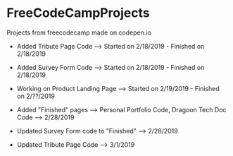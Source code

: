 # FreeCodeCampProjects
Projects from freecodecamp made on codepen.io

* Added Tribute Page Code --> Started on 2/18/2019 - Finished on 2/18/2019

* Added Survey Form Code --> Started on 2/18/2019 - Finished on 2/18/2019

* Working on Product Landing Page --> Started on 2/19/2019 - Finished on 2/??/2019

* Added "Finished" pages --> Personal Portfolio Code, Dragoon Tech Doc Code --> 2/28/2019

* Updated Survey Form code to "Finished" --> 2/28/2019

* Updated Tribute Page Code --> 3/1/2019
